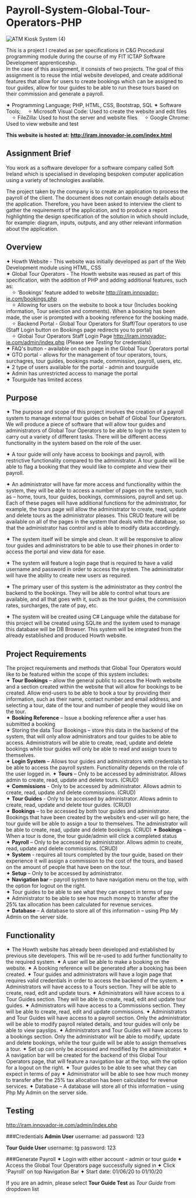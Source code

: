 # Payroll-System-Global-Tour-Operators-PHP
![ATM Kiosk System (4)](https://user-images.githubusercontent.com/22479692/123950672-d6b0c780-d99b-11eb-9b99-6ffc6e03438a.png)

This is a project I created as per specifications in C&G Procedural programming module during the course of my FIT ICTAP Software Development apprenticeship.  
In the case of this assignment, it consists of two projects.  The goal of this assignment is to reuse the intial website developed, and create additional features that allow for users to create bookings which can be assigned to tour guides, allow for tour guides to be able to run these tours based on their commission and generate a payroll. 

✦ Programming Language; PHP, HTML, CSS, Bootstrap, SQL
✦ Software Tools;
  &nbsp;&nbsp;&nbsp;&nbsp;✧ Microsoft Visual Code: Used to create the website and edit files
  &nbsp;&nbsp;&nbsp;&nbsp;✧ FileZilla: Used to host the server and website files
  &nbsp;&nbsp;&nbsp;&nbsp;✧ Google Chrome: Used to view website and test
    
**This website is hosted at: http://iram.innovador-ie.com/index.html**


## Assignment Brief
You work as a software developer for a software company called Soft Ireland which is specialised in developing bespoken computer application using a variety of technologies available.  

The project taken by the company is to create an application to process the payroll of the client. The document does not contain enough details about the application. Therefore, you have been asked to interview the client to gather the requirements of the application, and to produce a report highlighting the design specification of the solution in which should include, for example: diagram, inputs, outputs, and any other relevant information about the application.


## Overview 
✦ Howth Website - This website was initially developed as part of the Web Development module using HTML, CSS  
✦ Global Tour Operators - The Howth website was reused as part of this specification, with the addition of PHP and adding additional features, such as:  
  &nbsp;&nbsp;&nbsp;&nbsp;✧ 'Bookings' feature added to website  http://iram.innovador-ie.com/bookings.php   
  &nbsp;&nbsp;&nbsp;&nbsp;✧ Allowing for users on the website to book a tour (Includes booking information, Tour selection and comments). When a booking has been made, the user is prompted with a booking reference for the booking made.   
  &nbsp;&nbsp;&nbsp;&nbsp;✧ Backend Portal - Global Tour Operators for Staff/Tour operators to use (Staff Login button on Bookings page redirects you to portal)  
  &nbsp;&nbsp;&nbsp;&nbsp;✧ Global Tour Operators Staff Login Page http://iram.innovador-ie.com/admin/index.php (Please see *Testing* for credentials)  
✦ FAQ's button - available on each page in the Global Tour Operators portal  
✦ GTO portal - allows for the management of tour operators, tours, surchagres, tour guides, bookings made, commission, payroll, users, etc.  
✦ 2 type of users available for the portal - admin and tourguide  
✦ Admin has unrestricted access to manage the portal  
✦ Tourguide has limited access  

## Purpose  
✦ The purpose and scope of this project involves the creation of a payroll system to manage external tour guides on behalf of Global Tour Operators. We will produce a piece of software that will allow tour guides and administrators of Global Tour Operators to be able to login to the system to carry out a variety of different tasks. There will be different access functionality in the system based on the role of the user.  

✦ A tour guide will only have access to bookings and payroll, with restrictive functionality compared to the administrator. A tour guide will be able to flag a booking that they would like to complete and view their payroll.  

✦ An administrator will have far more access and functionality within the system, they will be able to access a number of pages on the system, such as – home, tours, tour guides, bookings, commissions, payroll and set up. Each of these pages will have additional functions for the administrator, for example, the tours page will allow the administrator to create, read, update and delete tours as the administrator pleases. This CRUD feature will be available on all of the pages in the system that deals with the database, so that the administrator has control and is able to modify data accordingly.  

✦ The system itself will be simple and clean. It will be responsive to allow tour guides and administrators to be able to use their phones in order to access the portal and view data for ease.  

✦ The system will feature a login page that is required to have a valid username and password in order to access the system. The administrator will have the ability to create new users as required.  

✦ The primary user of this system is the administrator as they control the backend to the bookings. They will be able to control what tours are available, and all that goes with it, such as the tour guides, the commission rates, surcharges, the rate of pay, etc.  

✦ The system will be created using C# Language while the database for this project will be created using SQLite and the system used to manage this database will be DB Browser. 
This system will be integrated from the already established and produced Howth website.  


## Project Requirements  
  
The project requirements and methods that Global Tour Operators would like to be featured within the scope of this system includes:  
✦	**Tour Bookings** – allow the general public to access the Howth website and a section created within the website that will allow for bookings to be created. Allow end-users to be able to book a tour by providing their information, such as their name, contact number and email address, and selecting a tour, date of the tour and number of people they would like on the tour.   
✦	**Booking Reference** – Issue a booking reference after a user has submitted a booking  
✦	Storing the data Tour Bookings – store this data in the backend of the system, that will only allow administrators and tour guides to be able to access. Administrators will be able to create, read, update and delete bookings while tour guides will only be able to read and assign tours to themselves.  
✦	**Login System** – Allows tour guides and administrators with credentials to be able to access the payroll system. Functionality depends on the role of the user logged in. 
✦	**Tours** – Only to be accessed by administrator. Allows admin to create, read, update and delete tours. (CRUD)  
✦	**Commissions** - Only to be accessed by administrator. Allows admin to create, read, update and delete commissions. (CRUD)  
✦	**Tour Guides** - Only to be accessed by administrator. Allows admin to create, read, update and delete tour guides. (CRUD)  
✦	**Bookings** – to be accessed by both tour guides and administrator. Bookings that have been created by the website’s end-user will go here, the tour guide will be able to assign a tour to themselves. The administrator will be able to create, read, update and delete bookings. (CRUD)
✦	**Bookings** – When a tour is done, the tour guide/admin will click a completed status  
✦	**Payroll** – Only to be accessed by administrator. Allows admin to create, read, update and delete commissions. (CRUD)  
✦	**System** - requires all tours completed by the tour guide, based on their experience it will assign a commission to the cost of the tours, and based on the amount of people that have been on the tour.  
✦	**Setup** – Only to be accessed by administrator.  
✦	**Navigation bar** – payroll system to have navigation menu on the top, with the option for logout on the right.  
✦	Tour guides to be able to see what they can expect in terms of pay  
✦	Administrator to be able to see how much money to transfer after the 25% tax allocation has been calculated for revenue services.  
✦	**Database** – A database to store all of this information – using Php My Admin on the server side.  


## Functionality  
  
✦	The Howth website has already been developed and established by previous site developers. This will be re-used to add further functionality to the required system.
✦	A user will be able to make a booking on the website. 
✦	A booking reference will be generated after a booking has been created.
✦	Tour guides and administrators will have a login page that requires valid credentials in order to access the backend of the system. 
✦	Administrators will have access to a Tours section. They will be able to create, read, edit and update tours. 
✦	Administrators will have access to a Tour Guides section. They will be able to create, read, edit and update tour guides. 
✦	Administrators will have access to a Commissions section. They will be able to create, read, edit and update commissions. 
✦	Administrators and Tour Guides will have access to a payroll section. Only the administrator will be able to modify payroll related details, and tour guides will only be able to view payslips. 
✦	Administrators and Tour Guides will have access to a bookings section. Only the administrator will be able to modify, update and delete bookings, while the tour guide will be able to assign themselves a tour. 
✦	Set up can only be accessed and modified by the administrator.
✦	A navigation bar will be created for the backend of this Global Tour Operators page, that will feature a navigation bar at the top, with the option for a logout on the right. 
✦	Tour guides to be able to see what they can expect in terms of pay
✦	Administrator will be able to see how much money to transfer after the 25% tax allocation has been calculated for revenue services.
✦	Database – A database will store all of this information – using Php My Admin on the server side.


## Testing
http://iram.innovador-ie.com/admin/index.php

###Credentials
**Admin User**
  username: ad
  password: 123
  
  
  **Tour Guide User**
  username: tg
  password: 123
  
  
  ###Generate Payroll
  ✦ Login with either account  - admin or tour guide
  ✦ Access the Global Tour Operators page successfully signed in
  ✦ Click 'Payroll' on top Navigation Bar
  ✦ Start date: 01/06/20 to 01/10/20
  
  If you are an admin, please select **Tour Guide Test** as *Tour Guide* from dropdown list
  
  
